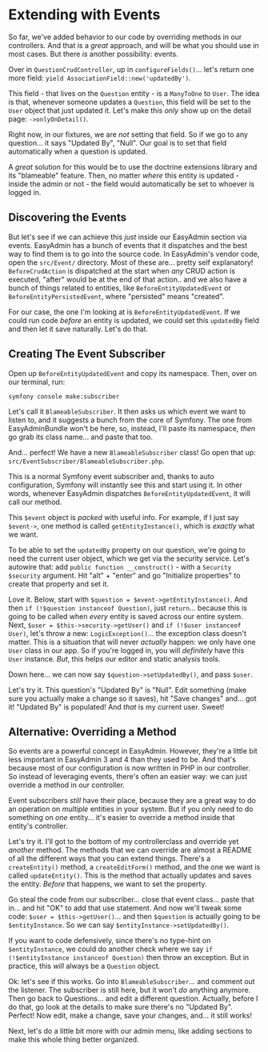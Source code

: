 # Extending with Events

So far, we've added behavior to our code by overriding methods in our controllers.
And that is a *great* approach, and will be what you should use in most cases.
But there *is* another possibility: events.

Over in `QuestionCrudController`, up in `configureFields()`... let's return one more
field: `yield AssociationField::new('updatedBy')`.

This field - that lives on the `Question` entity - is a `ManyToOne` to `User`.
The idea is that, whenever someone updates a `Question`, this field will be set to
the `User` object that just updated it. Let's make this *only* show up on the detail
page: `->onlyOnDetail()`.

Right now, in our fixtures, we are *not* setting that field. So if we go to any
question... it says "Updated By", "Null". Our goal is to set that field automatically
when a question is updated.

A *great* solution for this would be to use the doctrine extensions library and
its "blameable" feature. Then, no matter *where* this entity is updated - inside
the admin or not - the field would automatically be set to whoever is logged in.

## Discovering the Events

But let's see if we can achieve this *just* inside our EasyAdmin section via
events. EasyAdmin has a bunch of events that it dispatches and the best way to find
them is to go into the source code. In EasyAdmin's vendor code, open the `src/Event/`
directory. Most of these are... pretty self explanatory! `BeforeCrudAction` is
dispatched at the start when *any* CRUD action is executed, "after" would be at
the end of that action.. and we also have a bunch of things related to entities,
like `BeforeEntityUpdatedEvent` or `BeforeEntityPersistedEvent`, where "persisted"
means "created".

For our case, the one I'm looking at is `BeforeEntityUpdatedEvent`. If we could
run code *before* an entity is updated, we could set this `updatedBy` field and then
let it save naturally. Let's do that.

## Creating The Event Subscriber

Open up `BeforeEntityUpdatedEvent` and copy its namespace. Then, over on our terminal,
run:

```terminal
symfony console make:subscriber
```

Let's call it `BlameableSubscriber`. It then asks us which event we want to listen
to, and it suggests a bunch from the core of Symfony. The one from EasyAdminBundle
won't be here, so, instead, I'll paste its namespace, *then* go grab its class name...
and paste that too.

And... perfect! We have a new `BlameableSubscriber` class! Go open that
up: `src/EventSubscriber/BlameableSubscriber.php`.

This is a normal Symfony event subscriber and, thanks to auto configuration,
Symfony will instantly see this and start using it. In other words, whenever EasyAdmin
dispatches `BeforeEntityUpdatedEvent`, it will call our method.

This `$event` object is *packed* with useful info. For example, if I just say
`$event->`, one method is called `getEntityInstance()`, which is *exactly* what we
want.

To be able to set the `updatedBy` property on our question, we're going to need the
current user object, which we get via the security service. Let's autowire that:
add `public function __construct()` - with a `Security $security` argument. Hit
"alt" + "enter" and go "Initialize properties" to create that property and set it.

Love it. Below, start with `$question = $event->getEntityInstance()`. And then
`if (!$question instanceof Question)`, just `return`... because this is going to
be called when *every* entity is saved across our entire system. Next,
`$user = $this->security->getUser()` and `if (!$user instanceof User)`, let's
throw a new: `LogicException()`... the exception class doesn't matter. This is a
situation that will never *actually* happen: we only have one `User` class in our
app. So if you're logged in, you will *definitely* have this `User` instance. *But*,
this helps our editor and static analysis tools.

Down here... we can now say `$question->setUpdatedBy()`, and pass `$user`.

Let's try it. This question's "Updated By" is "Null". Edit something (make sure you
actually make a change so it saves), hit "Save changes" and... got it! "Updated
By" is populated! And *that* is my current user. Sweet!

## Alternative: Overriding a Method

So events are a powerful concept in EasyAdmin. However, they're a little bit less
important in EasyAdmin 3 and 4 than they used to be. And that's because most
of our configuration is now written in PHP in our controller. So instead of leveraging
events, there's often an easier way: we can just override a method in our controller.

Event subscribers *still* have their place, because they are a great way to do an
operation on *multiple* entities in your system. But if you only need to do something
on *one* entity... it's easier to override a method inside that entity's controller.

Let's try it. I'll got to the bottom of my controllerclass and override yet *another*
method. The methods that we can override are almost a README of all the different ways
that you can extend things. There's a `createEntity()` method, a `createEditForm()`
method, and the one we want is called `updateEntity()`. This is the method that
actually updates and saves the entity. *Before* that happens, we want to set the
property.

Go steal the code from our subscriber... close that event class... paste that in...
and hit "OK" to add that use statement. And now we'll tweak some code: `$user
= $this->getUser()`... and then `$question` is actually going to be `$entityInstance`.
So we can say `$entityInstance->setUpdatedBy()`.

If you want to code defensively, since there's no type-hint on `$entityInstance`,
we could do another check where we say `if (!$entityInstance instanceof Question)`
then throw an exception. But in practice, this *will* always be a `Question`
object.

Ok: let's see if this works. Go into `BlameableSubscriber`... and comment out the
listener. The subscriber is still here, but it won't *do* anything anymore. Then
go back to Questions... and edit a different question. Actually, before I do that,
go look at the details to make sure there's no "Updated By". Perfect! Now edit,
make a change, save your changes, and... it still works!

Next, let's do a little bit more with our admin menu, like adding sections
to make this whole thing better organized.
